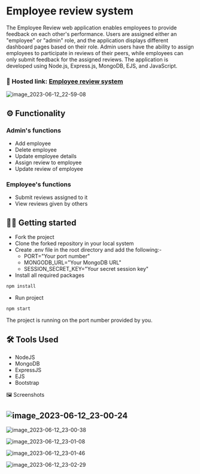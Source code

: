 # Employee review system

The Employee Review web application enables employees to provide feedback on each other's performance. Users are assigned either an "employee" or "admin" role, and the application displays different dashboard pages based on their role. Admin users have the ability to assign employees to participate in reviews of their peers, while employees can only submit feedback for the assigned reviews. The application is developed using Node.js, Express.js, MongoDB, EJS, and JavaScript.

### 🔗 Hosted link: [Employee review system](https://employee-review-system-ul7m.onrender.com)

![image_2023-06-12_22-59-08](https://github.com/chandra827/Employee_review_System/assets/100562557/2e8b69ad-9793-445e-a30d-82ded26e4014)


## ⚙️ Functionality

### Admin's functions

- Add employee
- Delete employee
- Update employee details
- Assign review to employee
- Update review of employee

### Employee's functions

- Submit reviews assigned to it
- View reviews given by others

## 🧑‍💻 Getting started

- Fork the project
- Clone the forked repository in your local system
- Create .env file in the root directory and add the following:-
  - PORT="Your port number"
  - MONGODB_URL="Your MongoDB URL"
  - SESSION_SECRET_KEY="Your secret session key"
- Install all required packages

```bash
npm install
```

- Run project

```bash
npm start
```

The project is running on the port number provided by you.

## 🛠️ Tools Used

- NodeJS
- MongoDB
- ExpressJS
- EJS
- Bootstrap


🖼️ Screenshots
## ![image_2023-06-12_23-00-24](https://github.com/chandra827/Employee_review_System/assets/100562557/06ce0dca-9489-4545-8820-52e0e567f999)


![image_2023-06-12_23-00-38](https://github.com/chandra827/Employee_review_System/assets/100562557/93dd4903-671a-4d6a-bcfe-983de91d6f58)

![image_2023-06-12_23-01-08](https://github.com/chandra827/Employee_review_System/assets/100562557/eb7ff3f2-68b9-48f3-9229-a7702f14c043)

![image_2023-06-12_23-01-46](https://github.com/chandra827/Employee_review_System/assets/100562557/c0004c49-fdb0-4aef-8e65-429249fc3e5f)

![image_2023-06-12_23-02-29](https://github.com/chandra827/Employee_review_System/assets/100562557/d8c8db8c-dca0-4bcb-83b1-923307ee023e)
